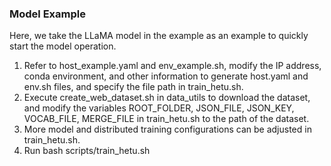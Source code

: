 ### Model Example

Here, we take the LLaMA model in the example as an example to quickly start the model operation.
1. Refer to host_example.yaml and env_example.sh, modify the IP address, conda environment, and other information to generate host.yaml and env.sh files, and specify the file path in train_hetu.sh.
2. Execute create_web_dataset.sh in data_utils to download the dataset, and modify the variables ROOT_FOLDER, JSON_FILE, JSON_KEY, VOCAB_FILE, MERGE_FILE in train_hetu.sh to the path of the dataset.
3. More model and distributed training configurations can be adjusted in train_hetu.sh.
4. Run bash scripts/train_hetu.sh


